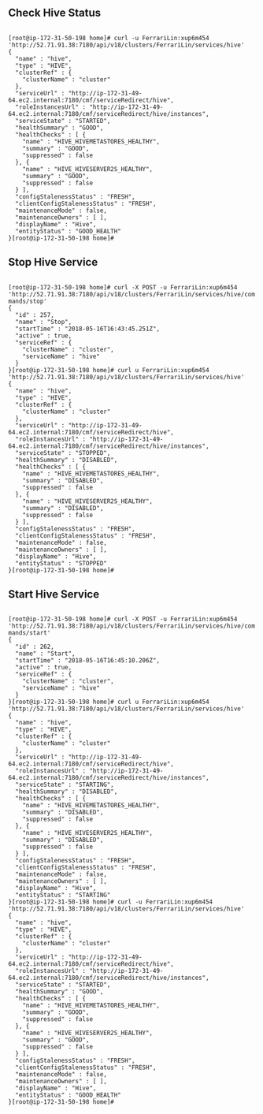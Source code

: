 ## Check Hive Status
<code>
[root@ip-172-31-50-198 home]# curl -u FerrariLin:xup6m454   'http://52.71.91.38:7180/api/v18/clusters/FerrariLin/services/hive'
{
  "name" : "hive",
  "type" : "HIVE",
  "clusterRef" : {
    "clusterName" : "cluster"
  },
  "serviceUrl" : "http://ip-172-31-49-64.ec2.internal:7180/cmf/serviceRedirect/hive",
  "roleInstancesUrl" : "http://ip-172-31-49-64.ec2.internal:7180/cmf/serviceRedirect/hive/instances",
  "serviceState" : "STARTED",
  "healthSummary" : "GOOD",
  "healthChecks" : [ {
    "name" : "HIVE_HIVEMETASTORES_HEALTHY",
    "summary" : "GOOD",
    "suppressed" : false
  }, {
    "name" : "HIVE_HIVESERVER2S_HEALTHY",
    "summary" : "GOOD",
    "suppressed" : false
  } ],
  "configStalenessStatus" : "FRESH",
  "clientConfigStalenessStatus" : "FRESH",
  "maintenanceMode" : false,
  "maintenanceOwners" : [ ],
  "displayName" : "Hive",
  "entityStatus" : "GOOD_HEALTH"
}[root@ip-172-31-50-198 home]#  
</code>

## Stop Hive Service
<code>
[root@ip-172-31-50-198 home]# curl -X POST -u FerrariLin:xup6m454   'http://52.71.91.38:7180/api/v18/clusters/FerrariLin/services/hive/commands/stop'
{
  "id" : 257,
  "name" : "Stop",
  "startTime" : "2018-05-16T16:43:45.251Z",
  "active" : true,
  "serviceRef" : {
    "clusterName" : "cluster",
    "serviceName" : "hive"
  }
}[root@ip-172-31-50-198 home]# curl u FerrariLin:xup6m454   'http://52.71.91.38:7180/api/v18/clusters/FerrariLin/services/hive'
{
  "name" : "hive",
  "type" : "HIVE",
  "clusterRef" : {
    "clusterName" : "cluster"
  },
  "serviceUrl" : "http://ip-172-31-49-64.ec2.internal:7180/cmf/serviceRedirect/hive",
  "roleInstancesUrl" : "http://ip-172-31-49-64.ec2.internal:7180/cmf/serviceRedirect/hive/instances",
  "serviceState" : "STOPPED",
  "healthSummary" : "DISABLED",
  "healthChecks" : [ {
    "name" : "HIVE_HIVEMETASTORES_HEALTHY",
    "summary" : "DISABLED",
    "suppressed" : false
  }, {
    "name" : "HIVE_HIVESERVER2S_HEALTHY",
    "summary" : "DISABLED",
    "suppressed" : false
  } ],
  "configStalenessStatus" : "FRESH",
  "clientConfigStalenessStatus" : "FRESH",
  "maintenanceMode" : false,
  "maintenanceOwners" : [ ],
  "displayName" : "Hive",
  "entityStatus" : "STOPPED"
}[root@ip-172-31-50-198 home]#
</code>

## Start Hive Service
<code>
[root@ip-172-31-50-198 home]# curl -X POST -u FerrariLin:xup6m454   'http://52.71.91.38:7180/api/v18/clusters/FerrariLin/services/hive/commands/start'
{
  "id" : 262,
  "name" : "Start",
  "startTime" : "2018-05-16T16:45:10.206Z",
  "active" : true,
  "serviceRef" : {
    "clusterName" : "cluster",
    "serviceName" : "hive"
  }
}[root@ip-172-31-50-198 home]# curl u FerrariLin:xup6m454   'http://52.71.91.38:7180/api/v18/clusters/FerrariLin/services/hive'
{
  "name" : "hive",
  "type" : "HIVE",
  "clusterRef" : {
    "clusterName" : "cluster"
  },
  "serviceUrl" : "http://ip-172-31-49-64.ec2.internal:7180/cmf/serviceRedirect/hive",
  "roleInstancesUrl" : "http://ip-172-31-49-64.ec2.internal:7180/cmf/serviceRedirect/hive/instances",
  "serviceState" : "STARTING",
  "healthSummary" : "DISABLED",
  "healthChecks" : [ {
    "name" : "HIVE_HIVEMETASTORES_HEALTHY",
    "summary" : "DISABLED",
    "suppressed" : false
  }, {
    "name" : "HIVE_HIVESERVER2S_HEALTHY",
    "summary" : "DISABLED",
    "suppressed" : false
  } ],
  "configStalenessStatus" : "FRESH",
  "clientConfigStalenessStatus" : "FRESH",
  "maintenanceMode" : false,
  "maintenanceOwners" : [ ],
  "displayName" : "Hive",
  "entityStatus" : "STARTING"
}[root@ip-172-31-50-198 home]# curl -u FerrariLin:xup6m454   'http://52.71.91.38:7180/api/v18/clusters/FerrariLin/services/hive'
{
  "name" : "hive",
  "type" : "HIVE",
  "clusterRef" : {
    "clusterName" : "cluster"
  },
  "serviceUrl" : "http://ip-172-31-49-64.ec2.internal:7180/cmf/serviceRedirect/hive",
  "roleInstancesUrl" : "http://ip-172-31-49-64.ec2.internal:7180/cmf/serviceRedirect/hive/instances",
  "serviceState" : "STARTED",
  "healthSummary" : "GOOD",
  "healthChecks" : [ {
    "name" : "HIVE_HIVEMETASTORES_HEALTHY",
    "summary" : "GOOD",
    "suppressed" : false
  }, {
    "name" : "HIVE_HIVESERVER2S_HEALTHY",
    "summary" : "GOOD",
    "suppressed" : false
  } ],
  "configStalenessStatus" : "FRESH",
  "clientConfigStalenessStatus" : "FRESH",
  "maintenanceMode" : false,
  "maintenanceOwners" : [ ],
  "displayName" : "Hive",
  "entityStatus" : "GOOD_HEALTH"
}[root@ip-172-31-50-198 home]#
</code>
